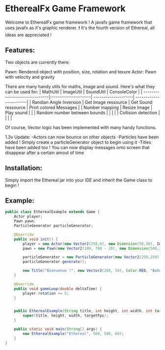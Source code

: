 # EtherealFx Game Framework
Welcome to EtherealFx game framework ! A javafx game framework that uses javafx as it's graphic renderer.
❗ It's the fourth version of Ethereal, all ideas are appreciated !

## Features: 
Two objects are currently there:

Pawn: Rendered object with position, size, rotation and texure
Actor: Pawn with velocity and gravity

There are many handy utils for maths, image and sound. Here's what they can be used for:
| MathUtil                      | ImageUtil           | SoundUtil           |  ConsoleColor           |
| ------------------------------|:--------------------| --------------------|  -----------------------|
| Randian Angle Inversion       | Get Image ressource | Get Sound ressource |  Print colored Messages |
| Number mapping                | Resize Image        | Play sound          |                         |
| Random number between bounds  |                     |                     |                         |
| Collision detection           |                     |                     |                         |

Of course, Vector logic has been implemented with many handy functions.

1.3v Update: 
-Actors can now bounce on other objects
-Particles have been added ! Simply create a particleGenerator object to begin using it
-Titles have been added too ! You can now display messages onto screen that disappear after a certain amout of time

## Installation:

Simply import the Ethereal jar into your IDE and inherit the Game class to begin !

## Example:

```java
public class EtherealExample extends Game {
    Actor player;
    Pawn pawn;
    ParticleGenerator particleGenerator;

    @Override
    public void init() {
        player = new Actor(new Vector2(250,0), new Dimension(50,50), ImageUtil.getImageRessource("Placeholder.png", this.getClass()), "player", 2, true, true);
        pawn = new Pawn(new Vector2(100, 700 - 20), new Dimension(500,20), ImageUtil.getImageRessource("Placeholder.png", this.getClass()), "pawn", 1);

        particleGenerator = new ParticleGenerator(new Vector2(250,250), new Dimension(10,10), ImageUtil.getImageRessource("Placeholder.png", this.getClass()), true, 20, 10, 1, 5, 5000);
        particleGenerator.generate();

        new Title("Bienvenue !", new Vector2(200, 50), Color.RED, "Bahnschrift", 50, 2000);
    }

    @Override
    public void gameLoop(double deltaTime) {
        player.rotation += 5;
    }


    public EtherealExample(String title, int height, int width, int targetFps) {
        super(title, height, width, targetFps);
    }

    public static void main(String[] args) {
        new EtherealExample("Ethereal", 500, 500, 60);
    }
}
```
